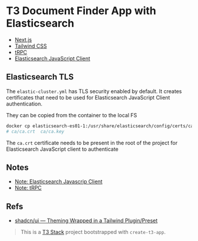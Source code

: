 # T3 Document Finder App with Elasticsearch

- [Next.js](https://nextjs.org)
- [Tailwind CSS](https://tailwindcss.com)
- [tRPC](https://trpc.io)
- [Elasticsearch JavaScript Client](https://www.elastic.co/guide/en/elasticsearch/client/javascript-api/current/index.html)

## Elasticsearch TLS

The `elastic-cluster.yml` has TLS security enabled by default. It creates certificates that need to be used for Elasticsearch JavaScript Client authentication.

They can be copied from the container to the local FS

```bash
docker cp elasticsearch-es01-1:/usr/share/elasticsearch/config/certs/ca .
# ca/ca.crt  ca/ca.key
```

The `ca.crt` certificate needs to be present in the root of the project for Elasticsearch JavaScript client to authenticate

## Notes

- [Note: Elasticsearch Javascrip Client](./docs/elasticsearch-js.md)
- [Note: tRPC](./docs/trpc.md)

## Refs

- [shadcn/ui — Theming Wrapped in a Tailwind Plugin/Preset](https://www.youtube.com/watch?v=QJlTWj30krw&t=10s)

> This is a [T3 Stack](https://create.t3.gg/) project bootstrapped with `create-t3-app`.

